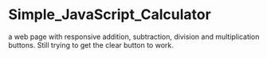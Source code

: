 # Simple_JavaScript_Calculator
 a web page with responsive addition, subtraction, division and multiplication buttons.
 Still trying to get the clear button to work.
